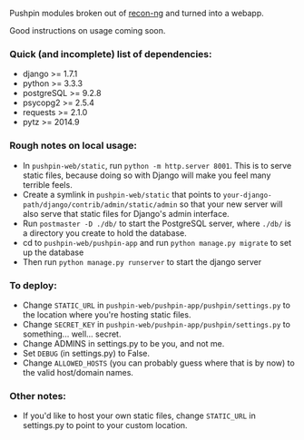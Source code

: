 Pushpin modules broken out of [recon-ng](https://bitbucket.org/LaNMaSteR53/recon-ng/) and turned into a webapp.


Good instructions on usage coming soon.

### Quick (and incomplete) list of dependencies:

 * django >= 1.7.1
 * python >= 3.3.3
 * postgreSQL >= 9.2.8
 * psycopg2 >= 2.5.4
 * requests >= 2.1.0
 * pytz >= 2014.9

### Rough notes on local usage:

* In `pushpin-web/static`, run `python -m http.server 8001`. This is to serve static files, because doing so with Django will make you feel many terrible feels.
* Create a symlink in `pushpin-web/static` that points to `your-django-path/django/contrib/admin/static/admin` so that your new server will also serve that static files for Django's admin interface.
* Run `postmaster -D ./db/` to start the PostgreSQL server, where `./db/` is a directory you create to hold the database.
* cd to `pushpin-web/pushpin-app` and run `python manage.py migrate` to set up the database
* Then run `python manage.py runserver` to start the django server

### To deploy:

* Change `STATIC_URL` in `pushpin-web/pushpin-app/pushpin/settings.py` to the location where you're hosting static files.
* Change `SECRET_KEY` in `pushpin-web/pushpin-app/pushpin/settings.py` to something... well... secret.
* Change ADMINS in settings.py to be you, and not me.
* Set `DEBUG` (in settings.py) to False.
* Change `ALLOWED_HOSTS` (you can probably guess where that is by now) to the valid host/domain names.

### Other notes:

* If you'd like to host your own static files, change `STATIC_URL` in settings.py to point to your custom location.
